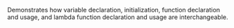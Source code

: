 Demonstrates how variable declaration, initialization, function declaration and usage, and lambda function declaration and usage are interchangeable.
